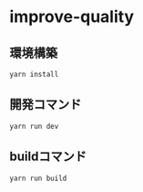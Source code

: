# improve-quality

## 環境構築

```
yarn install
```

## 開発コマンド

```
yarn run dev
```

## buildコマンド

```
yarn run build
```
